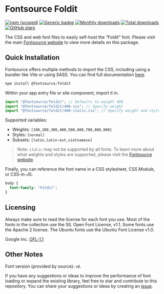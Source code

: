 # Fontsource Foldit

[![npm (scoped)](https://img.shields.io/npm/v/@fontsource/foldit?color=brightgreen)](https://www.npmjs.com/package/@fontsource/foldit) [![Generic badge](https://img.shields.io/badge/fontsource-passing-brightgreen)](https://github.com/fontsource/fontsource) [![Monthly downloads](https://badgen.net/npm/dm/@fontsource/foldit)](https://github.com/fontsource/fontsource) [![Total downloads](https://badgen.net/npm/dt/@fontsource/foldit)](https://github.com/fontsource/fontsource) [![GitHub stars](https://img.shields.io/github/stars/fontsource/fontsource.svg?style=social&label=Star)](https://github.com/fontsource/fontsource/stargazers)

The CSS and web font files to easily self-host the “Foldit” font. Please visit the main [Fontsource website](https://fontsource.org/fonts/foldit) to view more details on this package.

## Quick Installation

Fontsource offers multiple methods to import the CSS, including using a bundler like Vite or using SASS. You can find full documentation [here](https://fontsource.org/docs/getting-started/introduction).

```javascript
npm install @fontsource/foldit
```

Within your app entry file or site component, import it in.

```javascript
import "@fontsource/foldit"; // Defaults to weight 400
import "@fontsource/foldit/400.css"; // Specify weight
import "@fontsource/foldit/400-italic.css"; // Specify weight and style
```

Supported variables:
- Weights: `[100,200,300,400,500,600,700,800,900]`
- Styles: `[normal]`
- Subsets: `[latin,latin-ext,vietnamese]`

> Note: `italic` may not be supported by all fonts. To learn more about what weights and styles are supported, please visit the [Fontsource website](https://fontsource.org/fonts/foldit).

Finally, you can reference the font name in a CSS stylesheet, CSS Module, or CSS-in-JS.

```css
body {
  font-family: "Foldit";
}
```

## Licensing
Always make sure to read the license for each font you use. Most of the fonts in the collection use the SIL Open Font License, v1.1. Some fonts use the Apache 2 license. The Ubuntu fonts use the Ubuntu Font License v1.0.

Google Inc.
[OFL-1.1](http://scripts.sil.org/OFL)

## Other Notes
Font version (provided by source): `v8`.

If you have any suggestions or ideas to improve the performance of font loading or expand the existing library, feel free to star and contribute to this repository. You can share your suggestions or ideas by creating an [issue](https://github.com/fontsource/fontsource/issues).